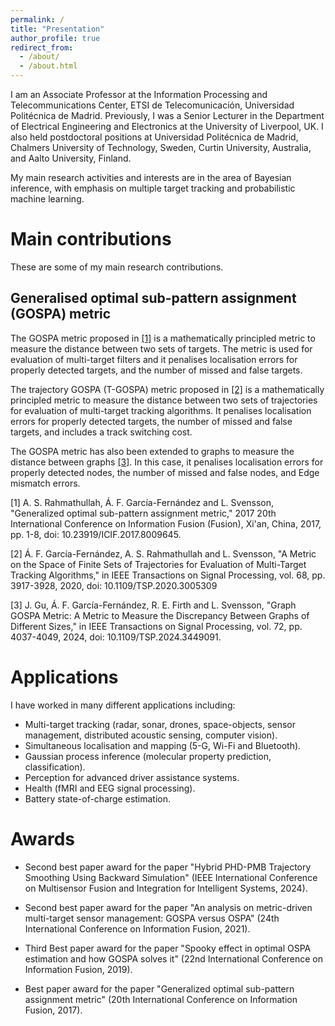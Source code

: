 ```yaml
---
permalink: /
title: "Presentation"
author_profile: true
redirect_from: 
  - /about/
  - /about.html
---
```


I am an Associate Professor at the Information Processing and Telecommunications Center, ETSI de Telecomunicación, Universidad Politécnica de Madrid. Previously, I was a Senior Lecturer in the Department of Electrical Engineering and Electronics at the University of Liverpool, UK. I also held postdoctoral positions at Universidad Politécnica de Madrid, Chalmers University of Technology, Sweden, Curtin University, Australia, and Aalto University, Finland. 

My main research activities and interests are in the area of Bayesian inference, with emphasis on multiple target tracking and probabilistic machine learning.


Main contributions
======
These are some of my main research contributions.

Generalised optimal sub-pattern assignment (GOSPA) metric
---------------

The GOSPA metric proposed in [[1]](https://ieeexplore.ieee.org/document/8009645) is a mathematically principled metric to measure the distance between two sets of targets. The metric is used for evaluation of multi-target filters and it penalises localisation errors for properly detected targets, and the number of missed and false targets.

The trajectory GOSPA (T-GOSPA) metric proposed in [[2]](https://ieeexplore.ieee.org/abstract/document/9127194) is a mathematically principled metric to measure the distance between two sets of trajectories for evaluation of multi-target tracking algorithms. It penalises localisation errors for properly detected targets, the number of missed and false targets, and includes a track switching cost.

The GOSPA metric has also been extended to graphs to measure the distance between graphs [[3]](https://ieeexplore.ieee.org/abstract/document/10644126). In this case, it penalises localisation errors for properly detected nodes, the number of missed and false nodes, and Edge mismatch errors.




[1] A. S. Rahmathullah, Á. F. García-Fernández and L. Svensson, "Generalized optimal sub-pattern assignment metric," 2017 20th International Conference on Information Fusion (Fusion), Xi'an, China, 2017, pp. 1-8, doi: 10.23919/ICIF.2017.8009645.

[2] Á. F. García-Fernández, A. S. Rahmathullah and L. Svensson, "A Metric on the Space of Finite Sets of Trajectories for Evaluation of Multi-Target Tracking Algorithms," in IEEE Transactions on Signal Processing, vol. 68, pp. 3917-3928, 2020, doi: 10.1109/TSP.2020.3005309

[3] J. Gu, Á. F. García-Fernández, R. E. Firth and L. Svensson, "Graph GOSPA Metric: A Metric to Measure the Discrepancy Between Graphs of Different Sizes," in IEEE Transactions on Signal Processing, vol. 72, pp. 4037-4049, 2024, doi: 10.1109/TSP.2024.3449091.


Applications
======

I have worked in many different applications including: 
- Multi-target tracking (radar, sonar, drones, space-objects, sensor management, distributed acoustic sensing, computer vision).
- Simultaneous localisation and mapping (5-G, Wi-Fi and Bluetooth).
- Gaussian process inference (molecular property prediction, classification).
- Perception for advanced driver assistance systems.
- Health (fMRI and EEG signal processing).
- Battery state-of-charge estimation.


Awards
======

- Second best paper award for the paper "Hybrid PHD-PMB Trajectory Smoothing Using Backward Simulation" (IEEE International Conference on Multisensor Fusion and Integration for Intelligent Systems, 2024).

- Second best paper award for the paper "An analysis on metric-driven multi-target sensor management: GOSPA versus OSPA" (24th International Conference on Information Fusion, 2021).

- Third Best paper award for the paper "Spooky effect in optimal OSPA estimation and how GOSPA solves it" (22nd International Conference on Information Fusion, 2019).

- Best paper award for the paper "Generalized optimal sub-pattern assignment metric" (20th International Conference on Information Fusion, 2017).

